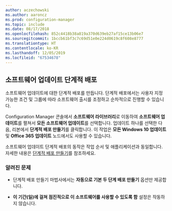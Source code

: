 ```yaml
---
author: aczechowski
ms.author: aaroncz
ms.prod: configuration-manager
ms.topic: include
ms.date: 08/17/2018
ms.openlocfilehash: 852c4418b38a819a370d639eb27af15ce13b06e7
ms.sourcegitcommit: 1bccb61bf3c7c69d51e0e224d0619c8f608e8777
ms.translationtype: HT
ms.contentlocale: ko-KR
ms.lasthandoff: 12/05/2019
ms.locfileid: "67534678"
---
```

## <a name="bkmk_pod"></a> 소프트웨어 업데이트 단계적 배포
<!--1358146-->

소프트웨어 업데이트에 대한 단계적 배포를 만듭니다. 단계적 배포에서는 사용자 지정 가능한 조건 및 그룹에 따라 소프트웨어 출시를 조정하고 순차적으로 진행할 수 있습니다.

Configuration Manager 콘솔에서 **소프트웨어 라이브러리**로 이동하여 **소프트웨어 업데이트**를 펼쳐서 **모든 소프트웨어 업데이트**를 선택합니다. 업데이트 하나를 선택한 다음, 리본에서 **단계적 배포 만들기**를 클릭합니다. 이 작업은 **모든 Windows 10 업데이트** 및 **Office 365 업데이트** 노드에서도 사용할 수 있습니다. 

소프트웨어 업데이트 단계적 배포의 동작은 작업 순서 및 애플리케이션과 동일합니다. 자세한 내용은 [단계적 배포 만들기](/sccm/osd/deploy-use/create-phased-deployment-for-task-sequence)를 참조하세요.


### <a name="known-issues"></a>알려진 문제

- 단계적 배포 만들기 마법사에서는 **자동으로 기본 두 단계 배포 만들기** 옵션만 제공합니다.

- **이 기간(일)에 걸쳐 점진적으로 이 소프트웨어를 사용할 수 있도록 함** 설정은 작동하지 않습니다.  



